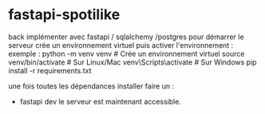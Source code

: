 # fastapi-spotilike
back implémenter avec fastapi / sqlalchemy /postgres
pour démarrer le serveur crée un environnement virtuel puis activer l'environnement : 
exemple :
python -m venv venv  # Crée un environnement virtuel
source venv/bin/activate  # Sur Linux/Mac
venv\Scripts\activate  # Sur Windows
pip install -r requirements.txt

une fois toutes les dépendances installer faire un :
- fastapi dev 
le serveur est maintenant accessible.